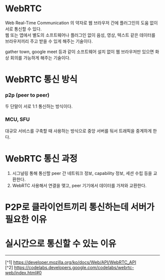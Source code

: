 # WebRTC
Web Real-Time Communication 의 약자로 웹 브라우저 간에 플러그인의 도움 없이 서로 통신할 수 있다.<br>
웹 또는 앱에서 별도의 소프트웨어나 플러그인 없이 음성, 영상, 텍스트 같은 데이터를 브라우저끼리 주고 받을 수 있게 해주는 기술이다.

gather town, google meet 등과 같이 소프트웨어 설치 없이 웹 브라우저만 있으면 화상 회의를 가능하게 해주는 기술이다.

# WebRTC 통신 방식
### p2p (peer to peer)
두 단말이 서로 1:1 통신하는 방식이다.

### MCU, SFU
대규모 서비스를 구축할 때 사용하는 방식으로 중앙 서버를 둬서 트래픽을 중계하게 한다.

# WebRTC 통신 과정
1. 시그널링 통해 통신할 peer 간 네트워크 정보, capability 정보, 세션 수립 등을 교환한다.
2. WebRTC 사용해서 연결을 맺고, peer 기기에서 데이터를 가져와 교환한다.

# P2P로 클라이언트끼리 통신하는데 서버가 필요한 이유

# 실시간으로 통신할 수 있는 이유



---

[^1] https://developer.mozilla.org/ko/docs/Web/API/WebRTC_API<br>
[^2] https://codelabs.developers.google.com/codelabs/webrtc-web/index.html#0
